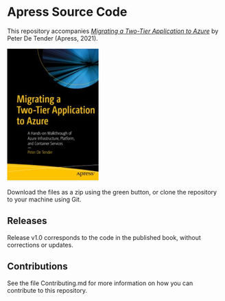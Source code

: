 # Apress Source Code

This repository accompanies [*Migrating a Two-Tier Application to Azure*](https://link.springer.com/book/10.1007/978-1-4842-6437-9) by Peter De Tender (Apress, 2021).

[comment]: #cover
![Cover image](9781484264362.jpg)

Download the files as a zip using the green button, or clone the repository to your machine using Git.

## Releases

Release v1.0 corresponds to the code in the published book, without corrections or updates.

## Contributions

See the file Contributing.md for more information on how you can contribute to this repository.